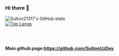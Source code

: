 ### Hi there 👋

![Sulton21317's GitHub stats](https://github-readme-stats.vercel.app/api?username=Sulton21317&show_icons=true&theme=catppuccin_latte )
<br/>
[![Top Langs](https://github-readme-stats.vercel.app/api/top-langs/?username=Sulton21317&layout=donut-vertical)](https://github.com/anuraghazra/github-readme-stats)

<br/>
<br/>

**Main github page:https://github.com/SultonUzDev**
